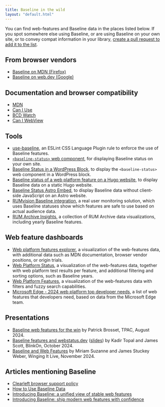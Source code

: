 ```yaml
---
title: Baseline in the wild
layout: "default.html"
---
```


You can find web-features and Baseline data in the places listed below. If you spot somewhere else using Baseline, or are using Baseline on your own site, or to convey compat information in your library, [create a pull request to add it to the list](https://github.com/web-platform-dx/web-features/edit/main/gh-pages/src/baseline-in-the-wild.md).

## From browser vendors

- [Baseline on MDN (Firefox)](https://developer.mozilla.org/en-US/blog/baseline-evolution-on-mdn/)
- [Baseline on web.dev (Google)](https://web.dev/baseline/)

## Documentation and browser compatibility

- [MDN](https://developer.mozilla.org/en-US/docs/Glossary/Baseline/Compatibility)
- [Can I Use](https://caniuse.com/)
- [BCD Watch](https://bcd-watch.igalia.com/)
- [Can I WebView](https://caniwebview.com/search/?cat=web_feature)

## Tools

- [use-baseline](https://github.com/eslint/css/blob/main/docs/rules/use-baseline.md), an ESLint CSS Language Plugin rule to enforce the use of Baseline features.
- [`<baseline-status>` web component](https://github.com/web-platform-dx/baseline-status), for displaying Baseline status on your own site.
- [Baseline Status in a WordPress Block](https://css-tricks.com/baseline-status-in-a-wordpress-block/), to display the `<baseline-status>` web component in a WordPress block.
- [Baseline status of a web platform feature on a Hugo website](https://pawelgrzybek.com/baseline-status-of-a-web-platform-feature-on-a-hugo-website/), to display Baseline data on a static Hugo website.
- [Baseline Status Astro Embed](https://astro-embed.netlify.app/components/baseline-status/), to display Baseline data without client-side JavaScript on an Astro website.
- [RUMvision Baseline integration](https://www.rumvision.com/help-center/monitoring/dashboard/baseline/), a real user monitoring solution, which uses Baseline statuses show which features are safe to use based on actual audience data.
- [RUM Archive Insights](https://rumarchive.com/insights/), a collection of RUM Archive data visualizations, including yearly Baseline features.

## Web feature dashboards

- [Web platform features explorer](https://web-platform-dx.github.io/web-features-explorer/), a visualization of the web-features data, with additional data such as MDN documentation, browser vendor positions, or origin trials.
- [Web Platform Status](https://webstatus.dev/), a visualization of the web-features data, together with web platform test results per feature, and additional filtering and sorting options, such as Baseline years.
- [Web Platform Features](https://web-features.lttr.cz/), a visualization of the web-features data with filters and fuzzy search capabilities.
- [Microsoft Edge - 2024 web platform top developer needs](https://microsoftedge.github.io/TopDeveloperNeeds/), a list of web features that developers need, based on data from the Microsoft Edge team.

## Presentations

- [Baseline web features for the win](https://www.w3.org/2024/09/TPAC/demo-baseline.html) by Patrick Brosset, TPAC, August 2024.
- [Baseline features and webstatus.dev](https://www.youtube.com/watch?v=pTsMpoXGlqE) ([slides](https://docs.google.com/presentation/d/1dRWC7aH-FQTj2JVFIaRvrHNylaRKAUCnQ5Y4odRhGGY/edit#slide=id.g2f87bb2d5eb_0_4)) by Kadir Topal and James Scott, BlinkOn, October 2024.
- [Baseline and Web Features](https://www.oddbird.net/2024/11/19/winging-it-13/) by Miriam Suzanne and James Stuckey Weber, Winging It Live, November 2024.

## Articles mentioning Baseline

- [Clearleft browser support policy](https://browsersupport.clearleft.com/)
- [How to Use Baseline Data](https://12daysofweb.dev/2024/how-to-use-baseline-data/)
- [Introducing Baseline: a unified view of stable web features](https://developer.mozilla.org/en-US/blog/baseline-unified-view-stable-web-features/)
- [Introducing Baseline: ship modern web features with confidence](https://www.rumvision.com/blog/introducing-baseline-ship-modern-web-features-with-confidence/)

